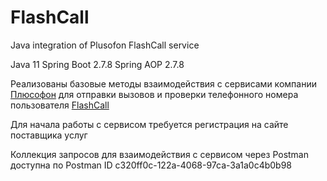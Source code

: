 # FlashCall

Java integration of Plusofon FlashCall service

Java 11
Spring Boot 2.7.8
Spring AOP 2.7.8

Реализованы базовые методы взаимодействия с сервисами компании [Плюсофон](https://plusofon.ru/) для отправки вызовов и проверки телефонного номера пользователя
[FlashCall](https://help.plusofon.ru/API/v1/FlashCall)

Для начала работы с сервисом требуется регистрация на сайте поставщика услуг

Коллекция запросов для взаимодействия с сервисом через Postman доступна по Postman ID c320ff0c-122a-4068-97ca-3a1a0c4b0b98
